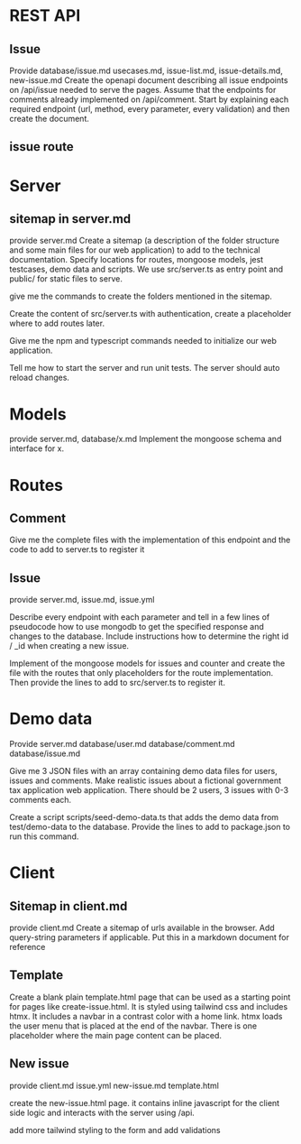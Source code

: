 # REST API
## Issue
Provide database/issue.md usecases.md, issue-list.md, issue-details.md, new-issue.md
Create the openapi document describing all issue endpoints on /api/issue needed to serve the pages. Assume that the endpoints for comments already implemented on /api/comment. Start by explaining each required endpoint (url, method, every parameter, every validation) and then create the document.

## issue route

# Server
## sitemap in server.md
provide server.md
Create a sitemap (a description of the folder structure and some main files for our web application) to add to the technical documentation. 
Specify locations for routes, mongoose models, jest testcases, demo data and scripts. We use src/server.ts as entry point and public/ for static files to serve.

give me the commands to create the folders mentioned in the sitemap.

Create the content of src/server.ts with authentication, create a placeholder where to add routes later.

Give me the npm and typescript commands needed to initialize our web application. 

Tell me how to start the server and run unit tests. The server should auto reload changes.

# Models
provide server.md, database/x.md
Implement the mongoose schema and interface for x.

# Routes

## Comment
Give me the complete files with the implementation of this endpoint and the code to add to server.ts to register it

## Issue
provide server.md, issue.md, issue.yml

Describe every endpoint with each parameter and tell in a few lines of pseudocode how to use mongodb to get the specified response and changes to the database. Include instructions how to determine the right id / _id when creating a new issue.

Implement of the mongoose models for issues and counter and create the file with the routes that only placeholders for the route implementation. Then provide the lines to add to src/server.ts to register it.


# Demo data
Provide server.md database/user.md database/comment.md database/issue.md

Give me 3 JSON files with an array containing demo data files for users, issues and comments. Make realistic issues about a fictional government tax application web application. There should be 2 users, 3 issues with 0-3 comments each.

Create a script scripts/seed-demo-data.ts that adds the demo data from test/demo-data to the database. Provide the lines to add to package.json to run this command.

# Client

## Sitemap in client.md
provide client.md
Create a sitemap of urls available in the browser. Add query-string parameters if applicable.
Put this in a markdown document for reference

## Template
Create a blank plain template.html page that can be used as a starting point for pages like create-issue.html. 
It is styled using tailwind css and includes htmx. 
It includes a navbar in a contrast color with a home link. 
htmx loads the user menu that is placed at the end of the navbar. 
There is one placeholder where the main page content can be placed.

## New issue
provide client.md issue.yml new-issue.md template.html

create the new-issue.html page. it contains inline javascript for the client side logic and interacts with the server using /api.

add more tailwind styling to the form and add validations